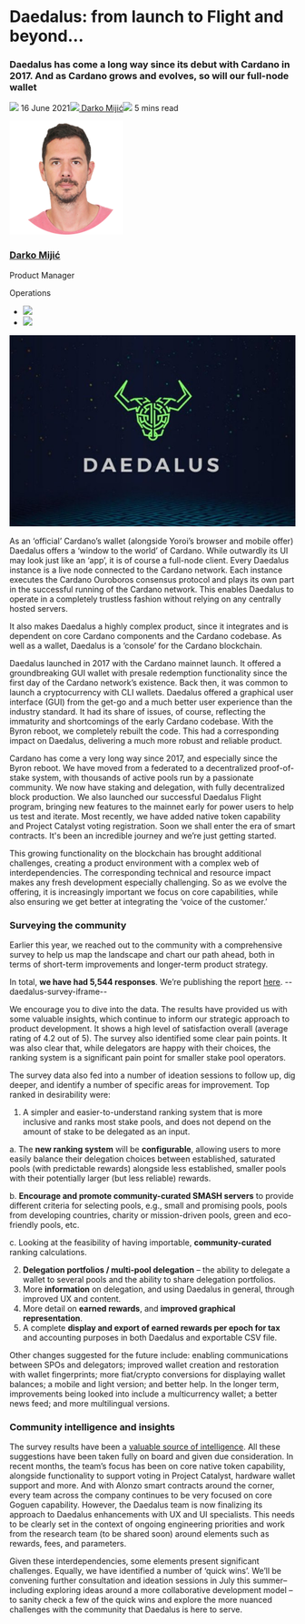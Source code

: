 # Daedalus: from launch to Flight and beyond...
### **Daedalus has come a long way since its debut with Cardano in 2017. And as Cardano grows and evolves, so will our full-node wallet**
![](img/2021-06-16-daedalus-from-launch-to-flight-and-beyond.002.png) 16 June 2021![](img/2021-06-16-daedalus-from-launch-to-flight-and-beyond.002.png)[ Darko Mijić](tmp//en/blog/authors/darko-mijic/page-1/)![](img/2021-06-16-daedalus-from-launch-to-flight-and-beyond.003.png) 5 mins read

![Darko Mijić](img/2021-06-16-daedalus-from-launch-to-flight-and-beyond.004.png)[](tmp//en/blog/authors/darko-mijic/page-1/)
### [**Darko Mijić**](tmp//en/blog/authors/darko-mijic/page-1/)
Product Manager

Operations

- ![](img/2021-06-16-daedalus-from-launch-to-flight-and-beyond.005.png)[](https://hr.linkedin.com/in/darkomijic "LinkedIn")
- ![](img/2021-06-16-daedalus-from-launch-to-flight-and-beyond.006.png)[](http://twitter.com/darkomijic "Twitter")

![Daedalus: from launch to Flight and beyond...](img/2021-06-16-daedalus-from-launch-to-flight-and-beyond.007.jpeg)

As an ‘official’ Cardano’s wallet (alongside Yoroi’s browser and mobile offer) Daedalus offers a ‘window to the world’ of Cardano. While outwardly its UI may look just like an ‘app’, it is of course a full-node client. Every Daedalus instance is a live node connected to the Cardano network. Each instance executes the Cardano Ouroboros consensus protocol and plays its own part in the successful running of the Cardano network. This enables Daedalus to operate in a completely trustless fashion without relying on any centrally hosted servers. 

It also makes Daedalus a highly complex product, since it integrates and is dependent on core Cardano components and the Cardano codebase. As well as a wallet, Daedalus is a ‘console’ for the Cardano blockchain.

Daedalus launched in 2017 with the Cardano mainnet launch. It offered a groundbreaking GUI wallet with presale redemption functionality since the first day of the Cardano network’s existence. Back then, it was common to launch a cryptocurrency with CLI wallets. Daedalus offered a graphical user interface (GUI) from the get-go and a much better user experience than the industry standard. It had its share of issues, of course, reflecting the immaturity and shortcomings of the early Cardano codebase. With the Byron reboot, we completely rebuilt the code. This had a corresponding impact on Daedalus, delivering a much more robust and reliable product.

Cardano has come a very long way since 2017, and especially since the Byron reboot. We have moved from a federated to a decentralized proof-of-stake system, with thousands of active pools run by a passionate community. We now have staking and delegation, with fully decentralized block production. We also launched our successful Daedalus Flight program, bringing new features to the mainnet early for power users to help us test and iterate. Most recently, we have added native token capability and Project Catalyst voting registration. Soon we shall enter the era of smart contracts. It's been an incredible journey and we’re just getting started.

This growing functionality on the blockchain has brought additional challenges, creating a product environment with a complex web of interdependencies. The corresponding technical and resource impact makes any fresh development especially challenging. So as we evolve the offering, it is increasingly important we focus on core capabilities, while also ensuring we get better at integrating the ‘voice of the customer.’
### **Surveying the community**
Earlier this year, we reached out to the community with a comprehensive survey to help us map the landscape and chart our path ahead, both in terms of short-term improvements and longer-term product strategy. 

In total, **we have had 5,544 responses**. We’re publishing the report [here](https://input-output.typeform.com/report/FXTY6788/kxOCO8QzSYLDbktt). --daedalus-survey-iframe--

We encourage you to dive into the data. The results have provided us with some valuable insights, which continue to inform our strategic approach to product development. It shows a high level of satisfaction overall (average rating of 4.2 out of 5). The survey also identified some clear pain points. It was also clear that, while delegators are happy with their choices, the ranking system is a significant pain point for smaller stake pool operators. 

The survey data also fed into a number of ideation sessions to follow up, dig deeper, and identify a number of specific areas for improvement. Top ranked in desirability were:

1. A simpler and easier-to-understand ranking system that is more inclusive and ranks most stake pools, and does not depend on the amount of stake to be delegated as an input.

a. The **new ranking system** will be **configurable**, allowing users to more easily balance their delegation choices between established, saturated pools (with predictable rewards) alongside less established, smaller pools with their potentially larger (but less reliable) rewards.

b. **Encourage and promote community-curated SMASH servers** to provide different criteria for selecting pools, e.g., small and promising pools, pools from developing countries, charity or mission-driven pools, green and eco-friendly pools, etc.

c. Looking at the feasibility of having importable, **community-curated** ranking calculations.

2. **Delegation portfolios / multi-pool delegation** – the ability to delegate a wallet to several pools and the ability to share delegation portfolios.
2. More **information** on delegation, and using Daedalus in general, through improved UX and content.
2. More detail on **earned rewards**, and **improved graphical representation**. 
2. A complete **display and export of earned rewards per epoch for tax** and accounting purposes in both Daedalus and exportable CSV file.

Other changes suggested for the future include: enabling communications between SPOs and delegators; improved wallet creation and restoration with wallet fingerprints; more fiat/crypto conversions for displaying wallet balances; a mobile and light version; and better help. In the longer term, improvements being looked into include a multicurrency wallet; a better news feed; and more multilingual versions.
### **Community intelligence and insights**
The survey results have been a [valuable source of intelligence](https://ucarecdn.com/1fda65be-63cb-42a9-b98b-1cee01b314b5/execsummaryspos.pdf). All these suggestions have been taken fully on board and given due consideration. In recent months, the team’s focus has been on core native token capability, alongside functionality to support voting in Project Catalyst, hardware wallet support and more. And with Alonzo smart contracts around the corner, every team across the company continues to be very focused on core Goguen capability. However, the Daedalus team is now finalizing its approach to Daedalus enhancements with UX and UI specialists. This needs to be clearly set in the context of ongoing engineering priorities and work from the research team (to be shared soon) around elements such as rewards, fees, and parameters.

Given these interdependencies, some elements present significant challenges. Equally, we have identified a number of ‘quick wins’. We’ll be convening further consultation and ideation sessions in July this summer– including exploring ideas around a more collaborative development model – to sanity check a few of the quick wins and explore the more nuanced challenges with the community that Daedalus is here to serve.

